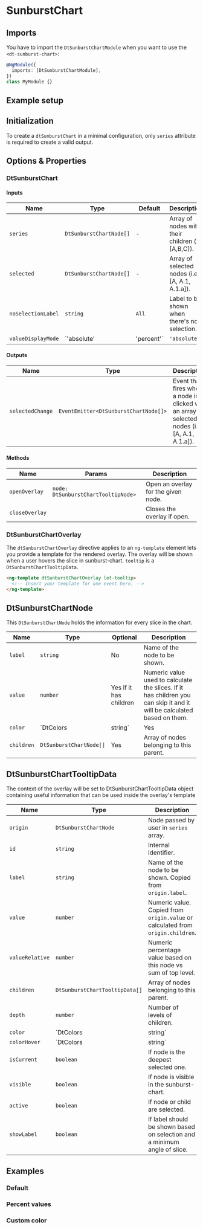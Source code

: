 # SunburstChart

<ba-ux-snippet name="sunburst-chart-intro"></ba-ux-snippet>
<ba-live-example name="DtExampleSunburstChartDefault" fullwidth></ba-live-example>

## Imports

You have to import the `DtSunburstChartModule` when you want to use the
`<dt-sunburst-chart>`:

```typescript
@NgModule({
  imports: [DtSunburstChartModule],
})
class MyModule {}
```

## Example setup

<ba-live-example name="DtExampleSunburstChartRelativeValues" fullwidth></ba-live-example>

## Initialization

To create a `dtSunburstChart` in a minimal configuration, only `series`
attribute is required to create a valid output.

<ba-live-example name="DtExampleSunburstChartDefault" fullwidth></ba-live-example>

## Options & Properties

### DtSunburstChart

#### Inputs

| Name               | Type                     | Default      | Description                                                     |
| ------------------ | ------------------------ | ------------ | --------------------------------------------------------------- |
| `series`           | `DtSunburstChartNode[]`  | -            | Array of nodes with their children (i.e [A,B,C]).               |
| `selected`         | `DtSunburstChartNode[]`  | -            | Array of selected nodes (i.e [A, A.1, A.1.a]).                  |
| `noSelectionLabel` | `string`                 | `All`        | Label to be shown when there's no selection.                    |
| `valueDisplayMode` | `'absolute' | 'percent'` | `'absolute'` | Mode of value visualization. It can be `percent` or `absolute`. |

#### Outputs

| Name             | Type                                  | Description                                                                                    |
| ---------------- | ------------------------------------- | ---------------------------------------------------------------------------------------------- |
| `selectedChange` | `EventEmitter<DtSunburstChartNode[]>` | Event that fires when a node is clicked with an array of selected nodes (i.e [A, A.1, A.1.a]). |

#### Methods

| Name           | Params                              | Description                         |
| -------------- | ----------------------------------- | ----------------------------------- |
| `openOverlay`  | `node: DtSunburstChartTooltipNode>` | Open an overlay for the given node. |
| `closeOverlay` |                                     | Closes the overlay if open.         |

### DtSunburstChartOverlay

The `dtSunburstChartOverlay` directive applies to an `ng-template` element lets
you provide a template for the rendered overlay. The overlay will be shown when
a user hovers the slice in sunburst-chart. `tooltip` is a
`DtSunburstChartTooltipData`.

```html
<ng-template dtSunburstChartOverlay let-tooltip>
  <!-- Insert your template for one event here. -->
</ng-template>
```

## DtSunburstChartNode

This `DtSunburstChartNode` holds the information for every slice in the chart.

| Name       | Type                    | Optional               | Description                                                                                                             |
| ---------- | ----------------------- | ---------------------- | ----------------------------------------------------------------------------------------------------------------------- |
| `label`    | `string`                | No                     | Name of the node to be shown.                                                                                           |
| `value`    | `number`                | Yes if it has children | Numeric value used to calculate the slices. If it has children you can skip it and it will be calculated based on them. |
| `color`    | `DtColors | string`     | Yes                    | Color to be used. Fallback to [sorted chart colors](/resources/colors/chartcolors#sorted-chart-colors).                 |
| `children` | `DtSunburstChartNode[]` | Yes                    | Array of nodes belonging to this parent.                                                                                |

## DtSunburstChartTooltipData

The context of the overlay will be set to DtSunburstChartTooltipData object
containing useful information that can be used inside the overlay's template

| Name            | Type                           | Description                                                                     |
| --------------- | ------------------------------ | ------------------------------------------------------------------------------- |
| `origin`        | `DtSunburstChartNode`          | Node passed by user in `series` array.                                          |
| `id`            | `string`                       | Internal identifier.                                                            |
| `label`         | `string`                       | Name of the node to be shown. Copied from `origin.label`.                       |
| `value`         | `number`                       | Numeric value. Copied from `origin.value` or calculated from `origin.children`. |
| `valueRelative` | `number`                       | Numeric percentage value based on this node vs sum of top level.                |
| `children`      | `DtSunburstChartTooltipData[]` | Array of nodes belonging to this parent.                                        |
| `depth`         | `number`                       | Number of levels of children.                                                   |
| `color`         | `DtColors | string`            | Color for this node in this state.                                              |
| `colorHover`    | `DtColors | string`            | Color for this node when hovering in this state.                                |
| `isCurrent`     | `boolean`                      | If node is the deepest selected one.                                            |
| `visible`       | `boolean`                      | If node is visible in the sunburst-chart.                                       |
| `active`        | `boolean`                      | If node or child are selected.                                                  |
| `showLabel`     | `boolean`                      | If label should be shown based on selection and a minimum angle of slice.       |

## Examples

### Default

<ba-live-example name="DtExampleSunburstChartDefault" fullwidth></ba-live-example>

### Percent values

<ba-live-example name="DtExampleSunburstChartRelativeValues" fullwidth></ba-live-example>

### Custom color

<ba-live-example name="DtExampleSunburstChartCustomColor" fullwidth></ba-live-example>
